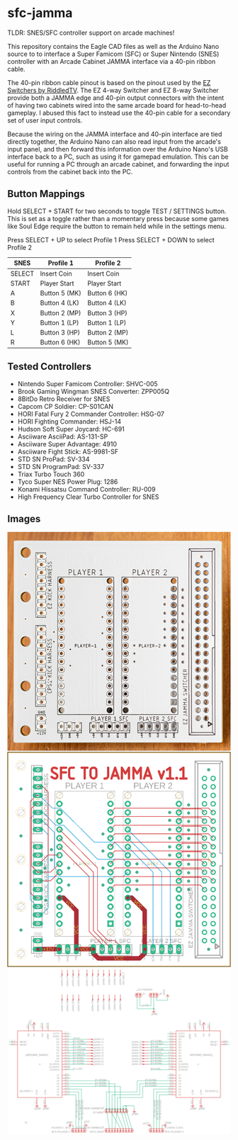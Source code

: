 # sfc-jamma

TLDR: SNES/SFC controller support on arcade machines!

This repository contains the Eagle CAD files as well as the Arduino Nano source to to interface a Super Famicom (SFC) or Super Nintendo (SNES) controller with an Arcade Cabinet JAMMA interface via a 40-pin ribbon cable.

The 40-pin ribbon cable pinout is based on the pinout used by the [EZ Switchers by RiddledTV](https://riddledtv.com/arcade/ez.html). The EZ 4-way Switcher and EZ 8-way Switcher provide both a JAMMA edge and 40-pin output connectors with the intent of having two cabinets wired into the same arcade board for head-to-head gameplay. I abused this fact to instead use the 40-pin cable for a secondary set of user input controls.

Because the wiring on the JAMMA interface and 40-pin interface are tied directly together, the Arduino Nano can also read input from the arcade's input panel, and then forward this information over the Arduino Nano's USB interface back to a PC, such as using it for gamepad emulation. This can be useful for running a PC through an arcade cabinet, and forwarding the input controls from the cabinet back into the PC.


## Button Mappings
Hold SELECT + START for two seconds to toggle TEST / SETTINGS button. This is set as a toggle rather than a momentary press because some games like Soul Edge require the button to remain held while in the settings menu.

Press SELECT + UP to select Profile 1
Press SELECT + DOWN to select Profile 2

|SNES|Profile 1|Profile 2|
|---|---|---|
|SELECT|Insert Coin|Insert Coin|
|START|Player Start|Player Start|
|A|Button 5 (MK)|Button 6 (HK)|
|B|Button 4 (LK)|Button 4 (LK)|
|X|Button 2 (MP)|Button 3 (HP)|
|Y|Button 1 (LP)|Button 1 (LP)|
|L|Button 3 (HP)|Button 2 (MP)|
|R|Button 6 (HK)|Button 5 (MK)|


## Tested Controllers
* Nintendo Super Famicom Controller: SHVC-005
* Brook Gaming Wingman SNES Converter: ZPP005Q
* 8BitDo Retro Receiver for SNES
* Capcom CP Soldier: CP-S01CAN
* HORI Fatal Fury 2 Commander Controller: HSG-07
* HORI Fighting Commander: HSJ-14
* Hudson Soft Super Joycard: HC-691
* Asciiware AsciiPad: AS-131-SP
* Asciiware Super Advantage: 4910
* Asciiware Fight Stick: AS-9981-SF
* STD SN ProPad: SV-334
* STD SN ProgramPad: SV-337
* Triax Turbo Touch 360
* Tyco Super NES Power Plug: 1286
* Konami Hissatsu Command Controller: RU-009
* High Frequency Clear Turbo Controller for SNES


## Images
![SFC to JAMMA PCB](pcb/pcb.jpg?raw=true "SFC to JAMMA PCB")
![SFC to JAMMA Board Layout](pcb/board-1.png?raw=true "SFC to JAMMA Board Layout")
![SFC to JAMMA Schematic](pcb/schematic-1.png?raw=true "SFC to JAMMA Schematic")
